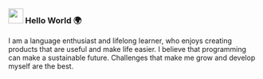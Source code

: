 ### <img src="https://raw.githubusercontent.com/MartinHeinz/MartinHeinz/master/wave.gif" width="30px"> Hello World 🌍 

I am a language enthusiast and lifelong learner, who enjoys creating products that are useful and make life easier. 
I believe that programming can make a sustainable future. Challenges that make me grow and develop myself are the best.




